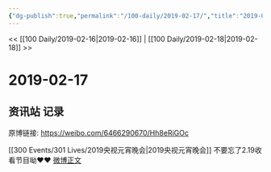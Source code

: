```yaml
---
{"dg-publish":true,"permalink":"/100-daily/2019-02-17/","title":"2019-02-17"}
---
```



<< [[100 Daily/2019-02-16\|2019-02-16]] | [[100 Daily/2019-02-18\|2019-02-18]] >>

# 2019-02-17

## 资讯站 记录

原博链接: https://weibo.com/6466290670/Hh8eRiGOc

[[300 Events/301 Lives/2019央视元宵晚会\|2019央视元宵晚会]]
不要忘了2.19收看节目呦❤️❤️
[微博正文](https://weibo.com/detail/4340443699628096)

